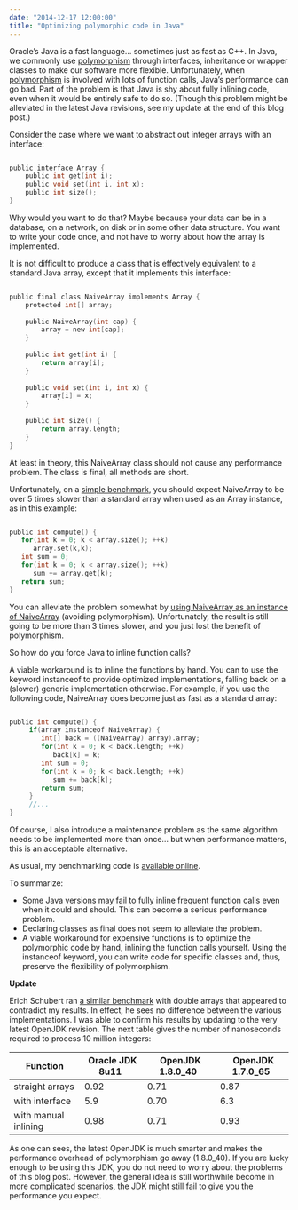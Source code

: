 ```yaml
---
date: "2014-12-17 12:00:00"
title: "Optimizing polymorphic code in Java"
---
```




Oracle&rsquo;s Java is a fast language&hellip; sometimes just as fast as C++. In Java, we commonly use [polymorphism](https://en.wikipedia.org/wiki/Polymorphism_(computer_science)) through interfaces, inheritance or wrapper classes to make our software more flexible. Unfortunately, when [polymorphism](https://en.wikipedia.org/wiki/Polymorphism_(computer_science)) is involved with lots of function calls, Java&rsquo;s performance can go bad. Part of the problem is that Java is shy about fully inlining code, even when it would be entirely safe to do so. (Though this problem might be alleviated in the latest Java revisions, see my update at the end of this blog post.)

Consider the case where we want to abstract out integer arrays with an interface:
```C

public interface Array {
    public int get(int i);
    public void set(int i, int x);
    public int size();
}
```


Why would you want to do that? Maybe because your data can be in a database, on a network, on disk or in some other data structure. You want to write your code once, and not have to worry about how the array is implemented. 

 It is not difficult to produce a class that is effectively equivalent to a standard Java array, except that it implements this interface:
```C

public final class NaiveArray implements Array {
    protected int[] array;
    
    public NaiveArray(int cap) {
        array = new int[cap];
    }
    
    public int get(int i) {
        return array[i];
    }
    
    public void set(int i, int x) {
        array[i] = x;  
    }
    
    public int size() {
        return array.length;
    }
}
```


At least in theory, this NaiveArray class should not cause any performance problem. The class is final, all methods are short.

Unfortunately, on a [simple benchmark](https://github.com/lemire/Code-used-on-Daniel-Lemire-s-blog/blob/master/2014/12/17/Benchmark.java), you should expect NaiveArray to be over 5 times slower than a standard array when used as an Array instance, as in this example:
```C

public int compute() {
   for(int k = 0; k < array.size(); ++k) 
      array.set(k,k);
   int sum = 0;
   for(int k = 0; k < array.size(); ++k) 
      sum += array.get(k);
   return sum;
}
```


You can alleviate the problem somewhat by [using NaiveArray as an instance of NaiveArray](https://github.com/lemire/Code-used-on-Daniel-Lemire-s-blog/blob/master/2014/12/17/FixedSummer.java) (avoiding polymorphism). Unfortunately, the result is still going to be more than 3 times slower, and you just lost the benefit of polymorphism.

So how do you force Java to inline function calls?

A viable workaround is to inline the functions by hand. You can to use the keyword instanceof to provide optimized implementations, falling back on a (slower) generic implementation otherwise. For example, if you use the following code, NaiveArray does become just as fast as a standard array:
```C

public int compute() {
     if(array instanceof NaiveArray) {
        int[] back = ((NaiveArray) array).array;
        for(int k = 0; k < back.length; ++k) 
           back[k] = k;
        int sum = 0;
        for(int k = 0; k < back.length; ++k) 
           sum += back[k];
        return sum;
     }
     //...
}
```


Of course, I also introduce a maintenance problem as the same algorithm needs to be implemented more than once&hellip; but when performance matters, this is an acceptable alternative. 

As usual, my benchmarking code is [available online](https://github.com/lemire/Code-used-on-Daniel-Lemire-s-blog/tree/master/2014/12/17).

To summarize:

- Some Java versions may fail to fully inline frequent function calls even when it could and should. This can become a serious performance problem.
- Declaring classes as final does not seem to alleviate the problem.
- A viable workaround for expensive functions is to optimize the polymorphic code by hand, inlining the function calls yourself. Using the instanceof keyword, you can write code for specific classes and, thus, preserve the flexibility of polymorphism.


__Update__

Erich Schubert ran [a similar benchmark](http://www.vitavonni.de/blog/201412/2014122201-java-sum-of-array-comparisons.html) with double arrays that appeared to contradict my results. In effect, he sees no difference between the various implementations. I was able to confirm his results by updating to the very latest OpenJDK revision. The next table gives the number of nanoseconds required to process 10 million integers:

&nbsp;Function&nbsp;     |&nbsp;Oracle JDK 8u11&nbsp; |&nbsp;OpenJDK 1.8.0_40&nbsp; |&nbsp;OpenJDK 1.7.0_65&nbsp; |
-------------------------|-------------------------|-------------------------|-------------------------|
straight arrays          |0.92                     |0.71                     |0.87                     |
with interface           |5.9                      |0.70                     |6.3                      |
with manual inlining     |0.98                     |0.71                     |0.93                     |


As one can sees, the latest OpenJDK is much smarter and makes the performance overhead of polymorphism go away (1.8.0_40). If you are lucky enough to be using this JDK, you do not need to worry about the problems of this blog post. However, the general idea is still worthwhile become in more complicated scenarios, the JDK might still fail to give you the performance you expect.

